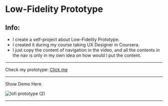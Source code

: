 # Low-Fidelity Prototype
## Info:
- I create a self-project about Low-Fidelity Prototype.
- I created it during my course taking UX Designer in Coursera.
- I just copy the content of navigation in the video, and all the contents in the nav is only in my own idea on how would I put the content.
---
Check my prototype:
[Click me](https://www.figma.com/proto/A9HlVNKRTHMH0QGHNErX7Y/Low-Fidelity-Prototype?page-id=0%3A1&node-id=2-91&p=f&viewport=216%2C59%2C0.48&t=Wcd1GMdrbwF6tVbW-1&scaling=scale-down&content-scaling=fixed&starting-point-node-id=2%3A91)

---
Show Demo Here

![lofi prototype (2)](https://github.com/user-attachments/assets/c9d0a83e-642e-497d-847b-3c766432b4a7)

---
